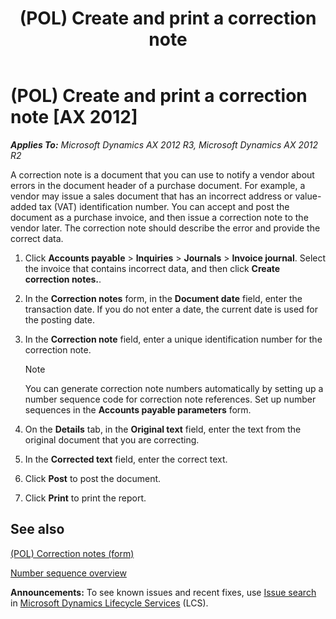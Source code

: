 ﻿---
title: (POL) Create and print a correction note
TOCTitle: (POL) Create and print a correction note
ms:assetid: dba55c58-af0b-45fe-a585-f55f140e6475
ms:mtpsurl: https://technet.microsoft.com/en-us/library/JJ711301(v=AX.60)
ms:contentKeyID: 49387119
ms.date: 04/18/2014
mtps_version: v=AX.60
f1_keywords:
- correction note
- correct vendor document
- Poland correction note
---

# (POL) Create and print a correction note [AX 2012]


_**Applies To:** Microsoft Dynamics AX 2012 R3, Microsoft Dynamics AX 2012 R2_

A correction note is a document that you can use to notify a vendor about errors in the document header of a purchase document. For example, a vendor may issue a sales document that has an incorrect address or value-added tax (VAT) identification number. You can accept and post the document as a purchase invoice, and then issue a correction note to the vendor later. The correction note should describe the error and provide the correct data.

1.  Click **Accounts payable** \> **Inquiries** \> **Journals** \> **Invoice journal**. Select the invoice that contains incorrect data, and then click **Create correction notes.**.

2.  In the **Correction notes** form, in the **Document date** field, enter the transaction date. If you do not enter a date, the current date is used for the posting date.

3.  In the **Correction note** field, enter a unique identification number for the correction note.
    

    > [!NOTE]
    > <P>You can generate correction note numbers automatically by setting up a number sequence code for correction note references. Set up number sequences in the <STRONG>Accounts payable parameters</STRONG> form.</P>



4.  On the **Details** tab, in the **Original text** field, enter the text from the original document that you are correcting.

5.  In the **Corrected text** field, enter the correct text.

6.  Click **Post** to post the document.

7.  Click **Print** to print the report.

## See also

[(POL) Correction notes (form)](https://technet.microsoft.com/en-us/library/jj678138\(v=ax.60\))

[Number sequence overview](number-sequence-overview.md)

  
**Announcements:** To see known issues and recent fixes, use [Issue search](http://go.microsoft.com/fwlink/?linkid=389258) in [Microsoft Dynamics Lifecycle Services](http://go.microsoft.com/fwlink/?linkid=306505) (LCS).

